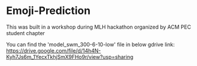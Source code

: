 # Emoji-Prediction
This was built in a workshop during MLH hackathon organized by ACM PEC student chapter

You can find the 'model_swm_300-6-10-low' file in below gdrive link:
https://drive.google.com/file/d/14h4N-Kyh7Js6m_1YecxTkhjSmX9FHo9r/view?usp=sharing
